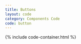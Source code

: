 ```yaml
---
title: Buttons
layout: code
category: Components Code
code: button
---
```


{% include code-container.html %}
